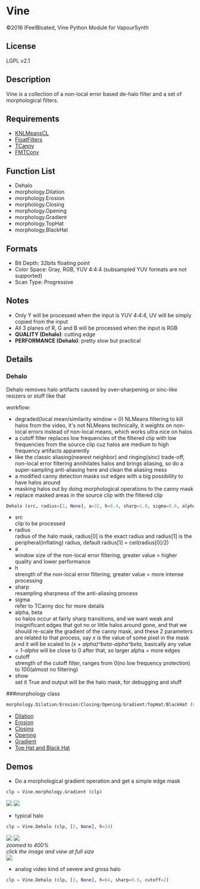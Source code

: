 # Vine
©2016 IFeelBloated, Vine Python Module for VapourSynth

## License
LGPL v2.1

## Description
Vine is a collection of a non-local error based de-halo filter and a set of morphological filters.

## Requirements
- [KNLMeansCL](https://github.com/Khanattila/KNLMeansCL)
- [FloatFilters](https://github.com/IFeelBloated/FLT)
- [TCanny](https://github.com/HomeOfVapourSynthEvolution/VapourSynth-TCanny)
- [FMTConv](https://github.com/EleonoreMizo/fmtconv)

## Function List
- Dehalo
- morphology.Dilation
- morphology.Erosion
- morphology.Closing
- morphology.Opening
- morphology.Gradient
- morphology.TopHat
- morphology.BlackHat

## Formats
- Bit Depth: 32bits floating point
- Color Space: Gray, RGB, YUV 4:4:4 (subsampled YUV formats are not supported)
- Scan Type: Progressive

## Notes
- Only Y will be processed when the input is YUV 4:4:4, UV will be simply copied from the input
- All 3 planes of R, G and B will be processed when the input is RGB
- **QUALITY (Dehalo)**: cutting edge
- **PERFORMANCE (Dehalo)**: pretty slow but practical

## Details
### Dehalo
Dehalo removes halo artifacts caused by over-sharpening or sinc-like resizers or stuff like that<br />

workflow:
- degraded(local mean/similarity window = 0) NLMeans filtering to kill halos from the video, it's not NLMeans technically, it weights on non-local errors instead of non-local means, which works ultra nice on halos
- a cutoff filter replaces low frequencies of the filtered clip with low frequencies from the source clip cuz halos are medium to high frequency artifacts apparently
- like the classic aliasing(nearest neighbor) and ringing(sinc) trade-off, non-local error filtering annihilates halos and brings aliasing, so do a super-sampling anti-aliasing here and clean the aliasing mess
- a modified canny detection masks out edges with a big possibility to have halos around
- masking halos out by doing morphological operations to the canny mask
- replace masked areas in the source clip with the filtered clip

```python
Dehalo (src, radius=[1, None], a=32, h=6.4, sharp=1.0, sigma=0.6, alpha=0.36, beta=32, cutoff=4, show=False)
```
- src<br />
  clip to be processed
- radius<br />
  radius of the halo mask, radius[0] is the exact radius and radius[1] is the peripheral(inflating) radius, default radius[1] = ceil(radius[0]/2)
- a<br />
  window size of the non-local error filtering, greater value = higher quality and lower performance
- h<br />
  strength of the non-local error filtering, greater value = more intense processing
- sharp<br />
  resampling sharpness of the anti-aliasing process
- sigma<br />
  refer to TCanny doc for more details
- alpha, beta<br />
  so halos occur at fairly sharp transitions, and we want weak and insignificant edges that got no or little halos around gone, and that we should re-scale the gradient of the canny mask, and these 2 parameters are related to that process, say *x* is the value of some pixel in the mask and it will be scaled to *(x + alpha)^beta-alpha^beta*, basically any value < *1-alpha* will be close to 0 after that, so larger alpha = more edges
- cutoff<br />
  strength of the cutoff filter, ranges from 0(no low frequency protection) to 100(almost no filtering)
- show<br>
  set it True and output will be the halo mask, for debugging and stuff

###morphology class
```python
morphology.Dilation/Erosion/Closing/Opening/Gradient/TopHat/BlackHat (src, radius=1)
```
- [Dilation](https://en.wikipedia.org/wiki/Dilation_(morphology))
- [Erosion](https://en.wikipedia.org/wiki/Erosion_(morphology))
- [Closing](https://en.wikipedia.org/wiki/Closing_(morphology))
- [Opening](https://en.wikipedia.org/wiki/Opening_(morphology))
- [Gradient](https://en.wikipedia.org/wiki/Morphological_gradient)
- [Top Hat and Black Hat](https://en.wikipedia.org/wiki/Top-hat_transform)

## Demos
- Do a morphological gradient operation and get a simple edge mask<br />
```python
clp = Vine.morphology.Gradient (clp)
```
![](http://i.imgur.com/KZ8NimG.png)
![](http://i.imgur.com/iVQZWdQ.png)
- typical halo<br />
```python
clp = Vine.Dehalo (clp, [2, None], h=24)
```
![](http://i.imgur.com/tUCz8QW.png)
![](http://i.imgur.com/aJRMnyf.png)
<br />
*zoomed to 400%*<br />
*click the image and view at full size*<br />
![](http://i.imgur.com/vjs4oyW.png)
- analog video kind of severe and gross halo<br />
```python
clp = Vine.Dehalo (clp, [3, None], h=64, sharp=0.5, cutoff=2)
```
